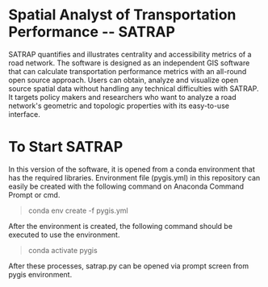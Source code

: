 # Spatial Analyst of Transportation Performance -- SATRAP

SATRAP quantifies and illustrates centrality and accessibility metrics of a road network. The software is designed as an independent GIS software that can calculate transportation performance metrics with an all-round open source approach. Users can obtain, analyze and visualize open source spatial data without handling any technical difficulties with SATRAP. It targets policy makers and researchers who want to analyze a road network's geometric and topologic properties with its easy-to-use interface.

# To Start SATRAP

In this version of the software, it is opened from a conda environment that has the required libraries. Environment file (pygis.yml) in this repository can easily be created with the following command on Anaconda Command Prompt or cmd.

>conda env create -f pygis.yml

After the environment is created, the following command should be executed to use the environment.

>conda activate pygis

After these processes, satrap.py can be opened via prompt screen from pygis environment.
